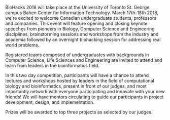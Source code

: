 BioHacks 2018 will take place at the University of Toronto St. George campus
Bahen Center for Information Technology. March 17th-18th 2018, we're excited to
welcome Canadian undergraduate students, professors and companies. This event
will feature opening and closing keynote speeches from pioneers in Biology,
Computer Science and Engineering disciplines, brainstorming sessions and
workshops from the industry and academia followed by an overnight biohacking
session for addressing real world problems.

Registered teams composed of undergraduates with backgrounds in Computer
Science, Life Sciences and Engineering are invited to attend and learn from
leaders in the bioinformatics field.

In this two day competition, participants will have a chance to attend lectures
and workshops hosted by leaders in the field of computational biology and
bioinformatics, present in front of our judges, and most importantly network
with everyone participating and innovate with your new friends! We will have
mentors circulating to guide our participants in project development,
design, and implementation.

Prizes will be awarded to top three projects as selected by our judges.
